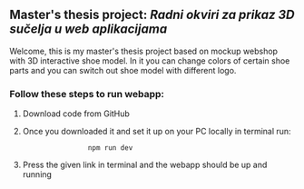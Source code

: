 ## Master's thesis project: _Radni okviri za prikaz 3D sučelja u web aplikacijama_

Welcome, this is my master's thesis project based on mockup webshop with 3D interactive shoe model. In it you can change colors of certain shoe parts and you can switch out shoe model with different logo. 

### Follow these steps to run webapp:

1. Download code from GitHub
2. Once you downloaded it and set it up on your PC locally in terminal run:

                       npm run dev

3. Press the given link in terminal and the webapp should be up and running


